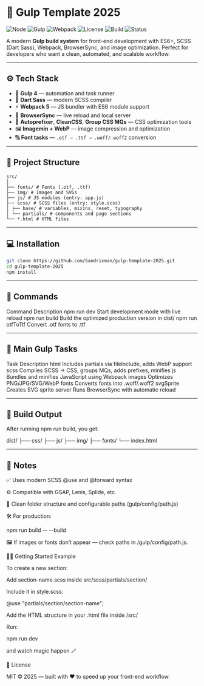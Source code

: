 # 🚀 Gulp Template 2025

![Node](https://img.shields.io/badge/node-%3E%3D18.0-green)
![Gulp](https://img.shields.io/badge/Gulp-4.x-EB4A4B)
![Webpack](https://img.shields.io/badge/Webpack-5.x-8DD6F9)
![License](https://img.shields.io/badge/license-MIT-blue)
![Build](https://img.shields.io/badge/build-passing-brightgreen)
![Status](https://img.shields.io/badge/status-active-success)

A modern **Gulp build system** for front-end development with ES6+, SCSS (Dart Sass), Webpack, BrowserSync, and image optimization. Perfect for developers who want a clean, automated, and scalable workflow.

---

## ⚙️ Tech Stack

-   🧩 **Gulp 4** — automation and task runner
-   🎨 **Dart Sass** — modern SCSS compiler
-   ⚡ **Webpack 5** — JS bundler with ES6 module support
-   🔁 **BrowserSync** — live reload and local server
-   💅 **Autoprefixer**, **CleanCSS**, **Group CSS MQs** — CSS optimization tools
-   🖼️ **Imagemin + WebP** — image compression and optimization
-   🔠 **Font tasks** — `.otf → .ttf → .woff/.woff2` conversion

---

## 📁 Project Structure

```plaintext
src/
│
├── fonts/ # Fonts (.otf, .ttf)
├── img/ # Images and SVGs
├── js/ # JS modules (entry: app.js)
├── scss/ # SCSS files (entry: style.scss)
│ ├── base/ # variables, mixins, reset, typography
│ └── partials/ # components and page sections
└── *.html # HTML files
```
---

## 💻 Installation

```bash
git clone https://github.com/Sandrixman/gulp-template-2025.git
cd gulp-template-2025
npm install
```

---

## 🧰 Commands
Command	Description
npm run dev	Start development mode with live reload
npm run build	Build the optimized production version in dist/
npm run otfToTtf	Convert .otf fonts to .ttf

---

## 🧩 Main Gulp Tasks
Task	Description
html	Includes partials via fileInclude, adds WebP support
scss	Compiles SCSS → CSS, groups MQs, adds prefixes, minifies
js	Bundles and minifies JavaScript using Webpack
images	Optimizes PNG/JPG/SVG/WebP
fonts	Converts fonts into .woff/.woff2
svgSprite	Creates SVG sprite
server	Runs BrowserSync with automatic reload

---

## 🧱 Build Output

After running npm run build, you get:

dist/
├── css/
├── js/
├── img/
├── fonts/
└── index.html

---

## 🧠 Notes

✅ Uses modern SCSS @use and @forward syntax

⚙️ Compatible with GSAP, Lenis, Splide, etc.

🧹 Clean folder structure and configurable paths (gulp/config/path.js)

🛠️ For production:

npm run build -- --build


🖼️ If images or fonts don’t appear — check paths in /gulp/config/path.js.

🧑‍💻 Getting Started Example

To create a new section:

Add section-name.scss inside src/scss/partials/section/

Include it in style.scss:

@use "partials/section/section-name";


Add the HTML structure in your .html file inside /src/

Run:

npm run dev


and watch magic happen 🪄

🧾 License

MIT © 2025 — built with ❤️ to speed up your front-end workflow.
```
